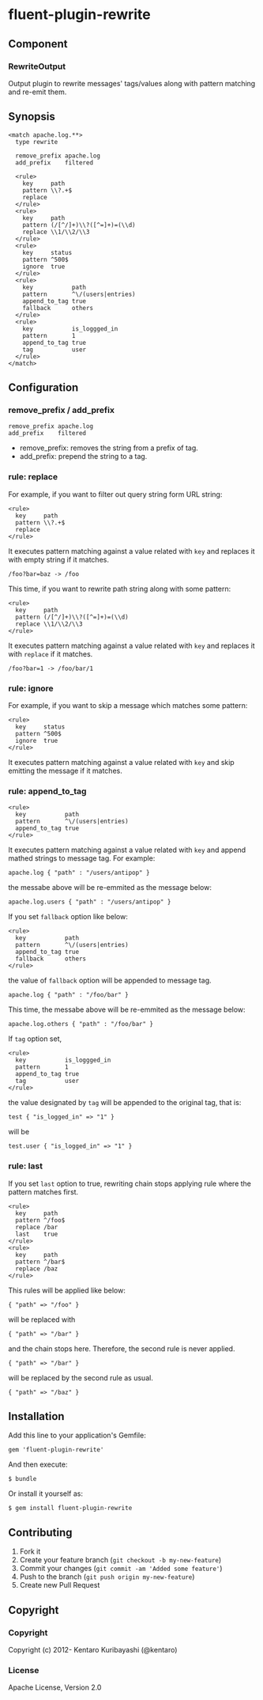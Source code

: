 # fluent-plugin-rewrite

## Component

### RewriteOutput

Output plugin to rewrite messages' tags/values along with pattern
matching and re-emit them.

## Synopsis

```
<match apache.log.**>
  type rewrite

  remove_prefix apache.log
  add_prefix    filtered

  <rule>
    key     path
    pattern \\?.+$
    replace
  </rule>
  <rule>
    key     path
    pattern (/[^/]+)\\?([^=]+)=(\\d)
    replace \\1/\\2/\\3
  </rule>
  <rule>
    key     status
    pattern ^500$
    ignore  true
  </rule>
  <rule>
    key           path
    pattern       ^\/(users|entries)
    append_to_tag true
    fallback      others
  </rule>
  <rule>
    key           is_loggged_in
    pattern       1
    append_to_tag true
    tag           user
  </rule>
</match>
```

## Configuration

### remove_prefix / add_prefix

```
remove_prefix apache.log
add_prefix    filtered
```

- remove_prefix: removes the string from a prefix of tag.
- add_prefix: prepend the string to a tag.

### rule: replace

For example, if you want to filter out query string form URL string:

```
<rule>
  key     path
  pattern \\?.+$
  replace
</rule>
```

It executes pattern matching against a value related with `key` and replaces it with empty string if it matches.

```
/foo?bar=baz -> /foo
```

This time, if you want to rewrite path string along with some pattern:

```
<rule>
  key     path
  pattern (/[^/]+)\\?([^=]+)=(\\d)
  replace \\1/\\2/\\3
</rule>
```

It executes pattern matching against a value related with `key` and replaces it with `replace` if it matches.

```
/foo?bar=1 -> /foo/bar/1
```

### rule: ignore

For example, if you want to skip a message which matches some pattern:

```
<rule>
  key     status
  pattern ^500$
  ignore  true
</rule>
```

It executes pattern matching against a value related with `key` and skip emitting the message if it matches.

### rule: append_to_tag

```
<rule>
  key           path
  pattern       ^\/(users|entries)
  append_to_tag true
</rule>
```

It executes pattern matching against a value related with `key` and append mathed strings to message tag. For example:

```
apache.log { "path" : "/users/antipop" }
```

the messabe above will be re-emmited as the message below:

```
apache.log.users { "path" : "/users/antipop" }
```

If you set `fallback` option like below:

```
<rule>
  key           path
  pattern       ^\/(users|entries)
  append_to_tag true
  fallback      others
</rule>
```

the value of `fallback` option will be appended to message tag.

```
apache.log { "path" : "/foo/bar" }
```

This time, the messabe above will be re-emmited as the message below:

```
apache.log.others { "path" : "/foo/bar" }
```

If `tag` option set,

```
<rule>
  key           is_loggged_in
  pattern       1
  append_to_tag true
  tag           user
</rule>
```

the value designated by `tag` will be appended to the original tag, that is:


```
test { "is_logged_in" => "1" }
```

will be

```
test.user { "is_logged_in" => "1" }
```

### rule: last

If you set `last` option to true, rewriting chain stops applying rule where the pattern matches first.

```
<rule>
  key     path
  pattern ^/foo$
  replace /bar
  last    true
</rule>
<rule>
  key     path
  pattern ^/bar$
  replace /baz
</rule>
```

This rules will be applied like below:

```
{ "path" => "/foo" }
```

will be replaced with

```
{ "path" => "/bar" }
```

and the chain stops here. Therefore, the second rule is never
applied.

```
{ "path" => "/bar" }
```

will be replaced by the second rule as usual.

```
{ "path" => "/baz" }
```

## Installation

Add this line to your application's Gemfile:

    gem 'fluent-plugin-rewrite'

And then execute:

    $ bundle

Or install it yourself as:

    $ gem install fluent-plugin-rewrite

## Contributing

1. Fork it
2. Create your feature branch (`git checkout -b my-new-feature`)
3. Commit your changes (`git commit -am 'Added some feature'`)
4. Push to the branch (`git push origin my-new-feature`)
5. Create new Pull Request

## Copyright

### Copyright

Copyright (c) 2012- Kentaro Kuribayashi (@kentaro)

### License

Apache License, Version 2.0

